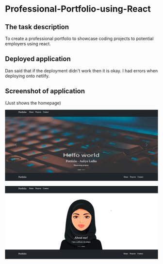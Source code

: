 # Professional-Portfolio-using-React

## The task description
To create a professional portfolio to showcase coding projects to potential employers using react. 

## Deployed application
Dan said that if the deployment didn't work then it is okay. I had errors when deploying onto netlify.

## Screenshot of application
(Just shows the homepage)

![Homepage carousel first slide](screenshot1.png)

![Homepage carousel second slide](screenshot2.png)

